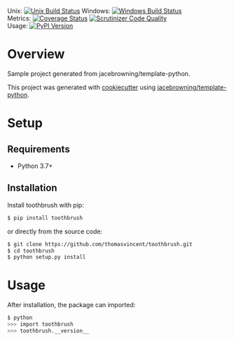Unix: [![Unix Build Status](https://img.shields.io/travis/thomasvincent/toothbrush/master.svg)](https://travis-ci.org/thomasvincent/toothbrush) Windows: [![Windows Build Status](https://img.shields.io/appveyor/ci/thomasvincent/toothbrush/master.svg)](https://ci.appveyor.com/project/thomasvincent/toothbrush)<br>Metrics: [![Coverage Status](https://img.shields.io/coveralls/thomasvincent/toothbrush/master.svg)](https://coveralls.io/r/thomasvincent/toothbrush) [![Scrutinizer Code Quality](https://img.shields.io/scrutinizer/g/thomasvincent/toothbrush.svg)](https://scrutinizer-ci.com/g/thomasvincent/toothbrush/?branch=master)<br>Usage: [![PyPI Version](https://img.shields.io/pypi/v/toothbrush.svg)](https://pypi.org/project/toothbrush)

# Overview

Sample project generated from jacebrowning/template-python.

This project was generated with [cookiecutter](https://github.com/audreyr/cookiecutter) using [jacebrowning/template-python](https://github.com/jacebrowning/template-python).

# Setup

## Requirements

* Python 3.7+

## Installation

Install toothbrush with pip:

```sh
$ pip install toothbrush
```

or directly from the source code:

```sh
$ git clone https://github.com/thomasvincent/toothbrush.git
$ cd toothbrush
$ python setup.py install
```

# Usage

After installation, the package can imported:

```sh
$ python
>>> import toothbrush
>>> toothbrush.__version__
```
